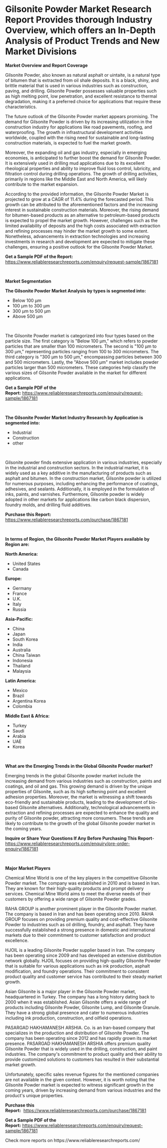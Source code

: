 <p><h1>Gilsonite Powder Market Research Report Provides thorough Industry Overview, which offers an In-Depth Analysis of Product Trends and New Market Divisions</h1></p><p><strong>Market Overview and Report Coverage</strong></p>
<p><p>Gilsonite Powder, also known as natural asphalt or uintaite, is a natural type of bitumen that is extracted from oil shale deposits. It is a black, shiny, and brittle material that is used in various industries such as construction, paving, and drilling. Gilsonite Powder possesses valuable properties such as high melting point, low penetration, and excellent resistance to thermal degradation, making it a preferred choice for applications that require these characteristics.</p><p>The future outlook of the Gilsonite Powder market appears promising. The demand for Gilsonite Powder is driven by its increasing utilization in the construction industry for applications like road pavements, roofing, and waterproofing. The growth in infrastructural development activities worldwide, coupled with the rising need for sustainable and long-lasting construction materials, is expected to fuel the market growth.</p><p>Moreover, the expanding oil and gas industry, especially in emerging economies, is anticipated to further boost the demand for Gilsonite Powder. It is extensively used in drilling mud applications due to its excellent rheological properties and ability to improve fluid loss control, lubricity, and filtration control during drilling operations. The growth of drilling activities, primarily in regions like the Middle East and North America, will likely contribute to the market expansion.</p><p>According to the provided information, the Gilsonite Powder Market is projected to grow at a CAGR of 11.4% during the forecasted period. This growth can be attributed to the aforementioned factors and the increasing interest in sustainable construction materials. Moreover, the rising demand for bitumen-based products as an alternative to petroleum-based products is expected to propel the market growth. However, challenges such as the limited availability of deposits and the high costs associated with extraction and refining processes may hinder the market growth to some extent. Nonetheless, advancements in extraction technologies and increasing investments in research and development are expected to mitigate these challenges, ensuring a positive outlook for the Gilsonite Powder Market.</p></p>
<p><strong>Get a Sample PDF of the Report:</strong> <a href="https://www.reliableresearchreports.com/enquiry/request-sample/1867181">https://www.reliableresearchreports.com/enquiry/request-sample/1867181</a></p>
<p>&nbsp;</p>
<p><strong>Market Segmentation</strong></p>
<p><strong>The Gilsonite Powder Market Analysis by types is segmented into:</strong></p>
<p><ul><li>Below 100 µm</li><li>100 µm to 300 µm</li><li>300 µm to 500 µm</li><li>Above 500 µm</li></ul></p>
<p>&nbsp;</p>
<p><p>The Gilsonite Powder market is categorized into four types based on the particle size. The first category is "Below 100 µm," which refers to powder particles that are smaller than 100 micrometers. The second is "100 µm to 300 µm," representing particles ranging from 100 to 300 micrometers. The third category is "300 µm to 500 µm," encompassing particles between 300 and 500 micrometers. Lastly, the "Above 500 µm" market includes powder particles larger than 500 micrometers. These categories help classify the various sizes of Gilsonite Powder available in the market for different applications.</p></p>
<p><strong>Get a Sample PDF of the Report:</strong>&nbsp;<a href="https://www.reliableresearchreports.com/enquiry/request-sample/1867181">https://www.reliableresearchreports.com/enquiry/request-sample/1867181</a></p>
<p>&nbsp;</p>
<p><strong>The Gilsonite Powder Market Industry Research by Application is segmented into:</strong></p>
<p><ul><li>Industrial</li><li>Construction</li><li>other</li></ul></p>
<p>&nbsp;</p>
<p><p>Gilsonite powder finds extensive application in various industries, especially in the industrial and construction sectors. In the industrial market, it is widely used as a key additive in the manufacturing of products such as asphalt and bitumen. In the construction market, Gilsonite powder is utilized for numerous purposes, including enhancing the performance of coatings, adhesives, and sealants. Additionally, it is employed in the formulation of inks, paints, and varnishes. Furthermore, Gilsonite powder is widely adopted in other markets for applications like carbon black dispersion, foundry molds, and drilling fluid additives.</p></p>
<p><strong>Purchase this Report:</strong>&nbsp; <a href="https://www.reliableresearchreports.com/purchase/1867181">https://www.reliableresearchreports.com/purchase/1867181</a></p>
<p>&nbsp;</p>
<p><strong>In terms of Region, the Gilsonite Powder Market Players available by Region are:</strong></p>
<p>
    <p> <strong> North America: </strong>
        <ul>
            <li>United States</li>
            <li>Canada</li>
        </ul>
        </p> 
    <p> <strong> Europe: </strong>
        <ul>
            <li>Germany</li>
            <li>France</li>
            <li>U.K.</li>
            <li>Italy</li>
            <li>Russia</li>
        </ul>
        </p> 
    <p> <strong> Asia-Pacific: </strong>
        <ul>
            <li>China</li>
            <li>Japan</li>
            <li>South Korea</li>
            <li>India</li>
            <li>Australia</li>
            <li>China Taiwan</li>
            <li>Indonesia</li>
            <li>Thailand</li>
            <li>Malaysia</li>
        </ul>
        </p> 
    <p> <strong> Latin America: </strong>
        <ul>
            <li>Mexico</li>
            <li>Brazil</li>
            <li>Argentina Korea</li>
            <li>Colombia</li>
        </ul>
        </p> 
    <p> <strong> Middle East & Africa: </strong>
        <ul>
            <li>Turkey</li>
            <li>Saudi</li>
            <li>Arabia</li>
            <li>UAE</li>
            <li>Korea</li>
        </ul>
    </p>
    </p>
<p>&nbsp;</p>
<p><strong>What are the Emerging Trends in the Global Gilsonite Powder market?</strong></p>
<p><p>Emerging trends in the global Gilsonite powder market include the increasing demand from various industries such as construction, paints and coatings, and oil and gas. This growing demand is driven by the unique properties of Gilsonite, such as its high softening point and excellent adhesion properties. Moreover, the market is witnessing a shift towards eco-friendly and sustainable products, leading to the development of bio-based Gilsonite alternatives. Additionally, technological advancements in extraction and refining processes are expected to enhance the quality and purity of Gilsonite powder, attracting more consumers. These trends are likely to contribute to the growth of the global Gilsonite powder market in the coming years.</p></p>
<p><strong>Inquire or Share Your Questions If Any Before Purchasing This Report</strong>- <a href="https://www.reliableresearchreports.com/enquiry/pre-order-enquiry/1867181">https://www.reliableresearchreports.com/enquiry/pre-order-enquiry/1867181</a></p>
<p>&nbsp;</p>
<p><strong>Major Market Players</strong></p>
<p><p>Chemical Mine World is one of the key players in the competitive Gilsonite Powder market. The company was established in 2010 and is based in Iran. They are known for their high-quality products and prompt delivery services. Chemical Mine World aims to meet the diverse needs of their customers by offering a wide range of Gilsonite Powder grades.</p><p>RAHA GROUP is another prominent player in the Gilsonite Powder market. The company is based in Iran and has been operating since 2010. RAHA GROUP focuses on providing premium quality and cost-effective Gilsonite Powder to industries such as oil drilling, foundry, and asphalt. They have successfully established a strong presence in domestic and international markets due to their commitment to customer satisfaction and product excellence.</p><p>HJOIL is a leading Gilsonite Powder supplier based in Iran. The company has been operating since 2009 and has developed an extensive distribution network globally. HJOIL focuses on providing high-quality Gilsonite Powder that is suitable for various applications such as ink production, asphalt modification, and foundry operations. Their commitment to consistent product quality and customer service has contributed to their steady market growth.</p><p>Asian Gilsonite is a major player in the Gilsonite Powder market, headquartered in Turkey. The company has a long history dating back to 2000 when it was established. Asian Gilsonite offers a wide range of products including Gilsonite Powder, Gilsonite Lump, and Gilsonite Granule. They have a strong global presence and cater to numerous industries including ink production, construction, and oilfield operations.</p><p>PASARGAD HAKHAMANESH ARSHIA. Co. is an Iran-based company that specializes in the production and distribution of Gilsonite Powder. The company has been operating since 2012 and has rapidly grown its market presence. PASARGAD HAKHAMANESH ARSHIA offers premium quality Gilsonite Powder that is widely used in the drilling, construction, and paint industries. The company's commitment to product quality and their ability to provide customized solutions to customers has resulted in their substantial market growth.</p><p>Unfortunately, specific sales revenue figures for the mentioned companies are not available in the given context. However, it is worth noting that the Gilsonite Powder market is expected to witness significant growth in the coming years, driven by increasing demand from various industries and the product's unique properties.</p></p>
<p><strong>Purchase this Report:</strong>&nbsp;&nbsp;<a href="https://www.reliableresearchreports.com/purchase/1867181">https://www.reliableresearchreports.com/purchase/1867181</a></p>
<p></p>
<p><strong>Get a Sample PDF of the Report:</strong>&nbsp;<a href="https://www.reliableresearchreports.com/enquiry/request-sample/1867181">https://www.reliableresearchreports.com/enquiry/request-sample/1867181</a></p>
<p>Check more reports on https://www.reliableresearchreports.com/</p>